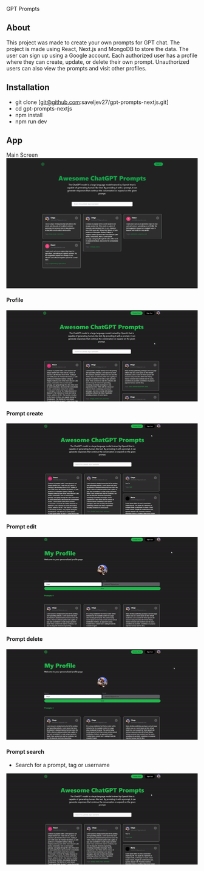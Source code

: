 GPT Prompts

## About

This project was made to create your own prompts for GPT chat. The project is made using React, Next.js and MongoDB to store the data. The user can sign up using a Google account. Each authorized user has a profile where they can create, update, or delete their own prompt. Unauthorized users can also view the prompts and visit other profiles.

## Installation

- git clone [git@github.com:saveljev27/gpt-prompts-nextjs.git]
- cd gpt-prompts-nextjs
- npm install
- npm run dev

## App

Main Screen
![main](/desc/main.png)

#### Profile

![profile](/desc/promptsProfileGif.gif)

#### Prompt create

![create](/desc/promptsCreate.gif)

#### Prompt edit

![edit](/desc/promptsEdit.gif)

#### Prompt delete

![delete](/desc/promptsDelete.gif)

#### Prompt search

- Search for a prompt, tag or username

![delete](/desc/promptsSearch.gif)
